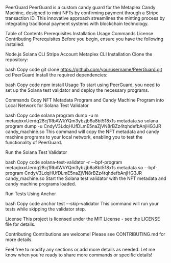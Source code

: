 PeerGuard
PeerGuard is a custom candy guard for the Metaplex Candy Machine, designed to mint NFTs by confirming payment through a Stripe transaction ID. This innovative approach streamlines the minting process by integrating traditional payment systems with blockchain technology.

Table of Contents
Prerequisites
Installation
Usage
Commands
License
Contributing
Prerequisites
Before you begin, ensure you have the following installed:

Node.js
Solana CLI
Stripe Account
Metaplex CLI
Installation
Clone the repository:

bash
Copy code
git clone https://github.com/yourusername/PeerGuard.git
cd PeerGuard
Install the required dependencies:

bash
Copy code
npm install
Usage
To start using PeerGuard, you need to set up the Solana test validator and deploy the necessary programs.

Commands
Copy NFT Metadata Program and Candy Machine Program into Local Network for Solana Test Validator

bash
Copy code
solana program dump -u m metaqbxxUerdq28cj1RbAWkYQm3ybzjb6a8bt518x1s metadata.so
solana program dump -u CndyV3LdqHUfDLmE5naZjVN8rBZz4tqhdefbAnjHG3JR candy_machine.so
This command will copy the NFT metadata and candy machine programs to your local network, enabling you to test the functionality of PeerGuard.

Run the Solana Test Validator

bash
Copy code
solana-test-validator -r --bpf-program metaqbxxUerdq28cj1RbAWkYQm3ybzjb6a8bt518x1s metadata.so --bpf-program CndyV3LdqHUfDLmE5naZjVN8rBZz4tqhdefbAnjHG3JR candy_machine.so
Start the Solana test validator with the NFT metadata and candy machine programs loaded.

Run Tests Using Anchor

bash
Copy code
anchor test --skip-validator
This command will run your tests while skipping the validator step.

License
This project is licensed under the MIT License - see the LICENSE file for details.

Contributing
Contributions are welcome! Please see CONTRIBUTING.md for more details.

Feel free to modify any sections or add more details as needed. Let me know when you're ready to share more commands or specific details!
